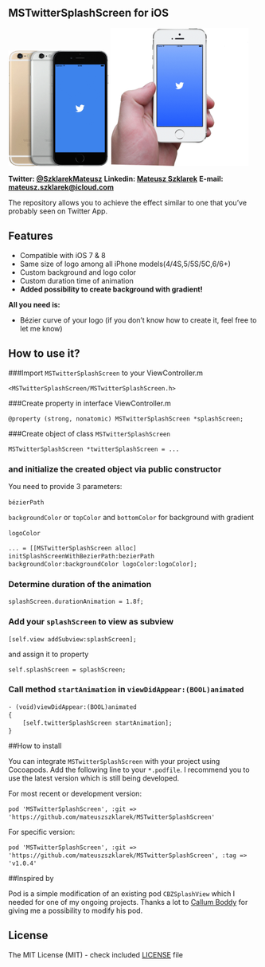 ## MSTwitterSplashScreen for iOS

<img src = "Images/TwitterAnimation.gif" width = "40%" height = "40%"/>
<img src="Images/TwitterSplashWithGradient.gif" width = "55%" height = "55%"/>

**Twitter: <a href="https://twitter.com/SzklarekMateusz">@SzklarekMateusz</a>**
**Linkedin: <a href="https://www.linkedin.com/in/mateuszszklarek">Mateusz Szklarek</a>**
**E-mail: <mateusz.szklarek@icloud.com>**


The repository allows you to achieve the effect similar to one that you’ve probably seen on Twitter App.

## Features
* Compatible with iOS 7 & 8
* Same size of logo among all iPhone models(4/4S,5/5S/5C,6/6+)
* Custom background and logo color
* Custom duration time of animation
* **Added possibility to create background with gradient!**

**All you need is:**

* Bézier curve of your logo (if you don’t know how to create it, feel free to let me know)

## How to use it?

###Import `MSTwitterSplashScreen` to your ViewController.m

```obj-c 
<MSTwitterSplashScreen/MSTwitterSplashScreen.h>
```

###Create property in interface ViewController.m

```obj-c
@property (strong, nonatomic) MSTwitterSplashScreen *splashScreen;
```

###Create object of class `MSTwitterSplashScreen`

```obj-c 
MSTwitterSplashScreen *twitterSplashScreen = ...
```

### and initialize the created object via public constructor 

You need to provide 3 parameters:

`bézierPath`

`backgroundColor` or `topColor` and `bottomColor` for background with gradient

`logoColor`

```obj-c 
... = [[MSTwitterSplashScreen alloc] initSplashScreenWithBezierPath:bezierPath backgroundColor:backgroundColor logoColor:logoColor];
```

### Determine duration of the animation
```obj-c 
splashScreen.durationAnimation = 1.8f;
```
### Add your `splashScreen` to view as subview

```obj-c
[self.view addSubview:splashScreen];
```
and assign it to property

```obj-c
self.splashScreen = splashScreen;
```

### Call method `startAnimation` in `viewDidAppear:(BOOL)animated`

```obj-c
- (void)viewDidAppear:(BOOL)animated
{
	[self.twitterSplashScreen startAnimation];
}
```

##How to install

You can integrate `MSTwitterSplashScreen` with your project using Cocoapods. Add the following line to your `*.podfile`. I recommend you to use the latest version which is still being developed.

For most recent or development version:

```obj-c
pod 'MSTwitterSplashScreen', :git => 'https://github.com/mateuszszklarek/MSTwitterSplashScreen'
```
For specific version:

```obj-c
pod 'MSTwitterSplashScreen', :git => 'https://github.com/mateuszszklarek/MSTwitterSplashScreen', :tag => 'v1.0.4'
```

##Inspired by

Pod is a simple modification of an existing pod `CBZSplashView` which I needed for one of my ongoing projects. Thanks a lot to [Callum Boddy](https://github.com/callumboddy) for giving me a possibility to modify his pod.

## License

The MIT License (MIT) - check included [LICENSE](LICENSE) file
